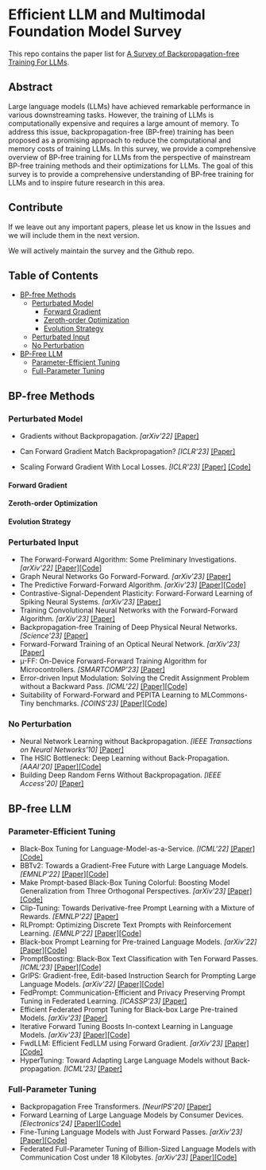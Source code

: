 # Efficient LLM and Multimodal Foundation Model Survey

This repo contains the paper list for [A Survey of Backpropagation-free Training For LLMs](./main-survey-fwd.pdf).

## Abstract

Large language models (LLMs) have achieved remarkable performance in various downstreaming tasks. 
However, the training of LLMs is computationally expensive and requires a large amount of memory. 
To address this issue, backpropagation-free (BP-free) training  has been proposed as a promising approach to reduce the computational and memory costs of training LLMs. 
In this survey, we provide a comprehensive overview of BP-free training for LLMs from the perspective of mainstream BP-free training methods and their optimizations for LLMs.
The goal of this survey is to provide a comprehensive understanding of BP-free training for LLMs and to inspire future research in this area.

<!-- ## Citation

```
@article{xu2024a,
    title = {A Survey of Resource-efficient LLM and Multimodal Foundation Models},
    author = {Xu, Mengwei and Yin, Wangsong and Cai, Dongqi and Yi, Rongjie
    and Xu, Daliang and Wang, Qipeng and Wu, Bingyang and Zhao, Yihao and Yang, Chen
    and Wang, Shihe and Zhang, Qiyang and Lu, Zhenyan and Zhang, Li and Wang, Shangguang
    and Li, Yuanchun, and Liu Yunxin and Jin, Xin and Liu, Xuanzhe},
    journal={arXiv preprint arXiv:2401.08092},
    year = {2024}
}
``` -->

## Contribute

If we leave out any important papers, please let us know in the Issues and we will include them in the next version.

We will actively maintain the survey and the Github repo.

## Table of Contents

- [BP-free Methods](#bp-free-methods)
    - [Perturbated Model](#perturbated-model)
        - [Forward Gradient](#forward-gradient)
        - [Zeroth-order Optimization](#zeroth-order-optimization)
        - [Evolution Strategy](#evolution-strategy)
    - [Perturbated Input](#perturbated-input)
    - [No Perturbation](#no-perturbation)
- [BP-Free LLM](#bp-free-llm)
    - [Parameter-Efficient Tuning](#parameter-efficient-tuning)
    - [Full-Parameter Tuning](#full-parameter-tuning)


## BP-free Methods

### Perturbated Model

- Gradients without Backpropagation. *[arXiv'22]* [[Paper]](https://arxiv.org/abs/2202.08587)

- Can Forward Gradient Match  Backpropagation? *[ICLR'23]* [[Paper]](https://arxiv.org/abs/2306.06968) 

- Scaling Forward Gradient With Local Losses. *[ICLR'23]* [[Paper]](https://arxiv.org/abs/2210.03310) [[Code]](https://github.com/google-research/google-research/tree/master/local_forward_gradient)

#### Forward Gradient

#### Zeroth-order Optimization

#### Evolution Strategy

### Perturbated Input

- The Forward-Forward Algorithm: Some Preliminary Investigations. *[arXiv'22]* [[Paper]](https://arxiv.org/abs/2212.13345)[[Code]](https://github.com/pytorch/examples/tree/main/mnist_forward_forward)
- Graph Neural Networks Go Forward-Forward. *[arXiv'23]* [[Paper]](https://arxiv.org/abs/2302.05282)
- The Predictive Forward-Forward Algorithm. *[arXiv'23]* [[Paper]](https://arxiv.org/abs/2301.01452)[[Code]](https://github.com/ago109/predictive-forward-forward)
- Contrastive-Signal-Dependent Plasticity: Forward-Forward Learning of Spiking Neural Systems. *[arXiv'23]* [[Paper]](https://arxiv.org/abs/2303.18187)
- Training Convolutional Neural Networks with the Forward-Forward Algorithm. *[arXiv'23]* [[Paper]](https://arxiv.org/abs/2312.14924)
- Backpropagation-free Training of Deep Physical Neural Networks. *[Science'23]* [[Paper]](https://www.science.org/doi/abs/10.1126/science.adi8474)
- Forward-Forward Training of an Optical Neural Network. *[arXiv'23]* [[Paper]](https://arxiv.org/abs/2305.19170)
- µ-FF: On-Device Forward-Forward Training Algorithm for Microcontrollers. *[SMARTCOMP'23]* [[Paper]](https://ieeexplore.ieee.org/abstract/document/10207585)
- Error-driven Input Modulation: Solving the Credit Assignment Problem without a Backward Pass. *[ICML'22]* [[Paper]](https://proceedings.mlr.press/v162/dellaferrera22a.html?trk=public_post_comment-text)[[Code]](https://github.com/GiorgiaD/PEPITA)
- Suitability of Forward-Forward and PEPITA Learning to MLCommons-Tiny benchmarks. *[COINS'23]* [[Paper]](https://ieeexplore.ieee.org/document/10189239)[[Code]](https://github.com/fabrizioaymone/suitability-of-Forward-Forwardand-PEPITA-learning)

### No Perturbation

- Neural Network Learning without Backpropagation. *[IEEE Transactions on Neural Networks'10]* [[Paper]](https://ieeexplore.ieee.org/abstract/document/5580116)
- The HSIC Bottleneck: Deep Learning without Back-Propagation. *[AAAI'20]* [[Paper]](https://ojs.aaai.org/index.php/AAAI/article/view/5950)[[Code]](https://github.com/choasma/HSIC-Bottleneck)
- Building Deep Random Ferns Without Backpropagation. *[IEEE Access'20]* [[Paper]](https://ieeexplore.ieee.org/abstract/document/8952691)

## BP-free LLM

### Parameter-Efficient Tuning

- Black-Box Tuning for Language-Model-as-a-Service. *[ICML'22]* [[Paper]](https://proceedings.mlr.press/v162/sun22e.html)[[Code]](https://github.com/txsun1997/Black-Box-Tuning)
- BBTv2: Towards a Gradient-Free Future with Large Language Models. *[EMNLP'22]* [[Paper]](https://aclanthology.org/2022.emnlp-main.259/)[[Code]](https://github.com/txsun1997/Black-Box-Tuning)
- Make Prompt-based Black-Box Tuning Colorful: Boosting Model Generalization from Three Orthogonal Perspectives. *[arXiv'23]* [[Paper]](https://arxiv.org/abs/2305.08088)[[Code]](https://github.com/QiushiSun/BBT-RGB)
- Clip-Tuning: Towards Derivative-free Prompt Learning with a Mixture of Rewards. *[EMNLP'22]* [[Paper]](https://aclanthology.org/2022.findings-emnlp.8/)
- RLPrompt: Optimizing Discrete Text Prompts with Reinforcement Learning. *[EMNLP'22]* [[Paper]](https://aclanthology.org/2022.emnlp-main.222/)[[Code]](https://github.com/mingkaid/rl-prompt)
- Black-box Prompt Learning for Pre-trained Language Models. *[arXiv'22]* [[Paper]](https://arxiv.org/abs/2201.08531)[[Code]](https://github.com/shizhediao/Black-Box-Prompt-Learning)
- PromptBoosting: Black-Box Text Classification with Ten Forward Passes. *[ICML'23]* [[Paper]](https://proceedings.mlr.press/v202/hou23b.html)[[Code]](https://github.com/UCSB-NLP-Chang/PromptBoosting)
- GrIPS: Gradient-free, Edit-based Instruction Search for Prompting Large Language Models. *[arXiv'22]* [[Paper]](https://arxiv.org/abs/2203.07281)[[Code]](https://github.com/archiki/GrIPS)
- FedPrompt: Communication-Efficient and Privacy Preserving Prompt Tuning in Federated Learning. *[ICASSP'23]* [[Paper]](https://ieeexplore.ieee.org/document/10095356)
- Efficient Federated Prompt Tuning for Black-box Large Pre-trained Models. *[arXiv'23]* [[Paper]](https://arxiv.org/abs/2310.03123)
- Iterative Forward Tuning Boosts In-context Learning in Language Models. *[arXiv'23]* [[Paper]](https://arxiv.org/abs/2305.13016)[[Code]](https://github.com/AlibabaResearch/DAMO-ConvAI)
- FwdLLM: Efficient FedLLM using Forward Gradient. *[arXiv'23]* [[Paper]](https://arxiv.org/abs/2308.13894)[[Code]](https://github.com/UbiquitousLearning/FwdLLM)
- HyperTuning: Toward Adapting Large Language Models without Back-propagation. *[ICML'23]* [[Paper]](https://proceedings.mlr.press/v202/phang23a.html)

### Full-Parameter Tuning

- Backpropagation Free Transformers. *[NeurIPS'20]* [[Paper]](https://dinkofranceschi.com/docs/bft.pdf)
- Forward Learning of Large Language Models by Consumer Devices. *[Electronics'24]* [[Paper]](https://www.mdpi.com/2079-9292/13/2/402)[[Code]](https://github.com/fabrizioaymone/forward-learning-of-LLMs-to-consmer-devices)
- Fine-Tuning Language Models with Just Forward Passes. *[arXiv'23]* [[Paper]](https://arxiv.org/abs/2305.17333)[[Code]](https://github.com/princeton-nlp/MeZO)
- Federated Full-Parameter Tuning  of Billion-Sized Language Models with Communication Cost under 18 Kilobytes.  *[arXiv'23]* [[Paper]](https://arxiv.org/abs/2312.06353)[[Code]](https://github.com/alibaba/FederatedScope/tree/FedKSeed)